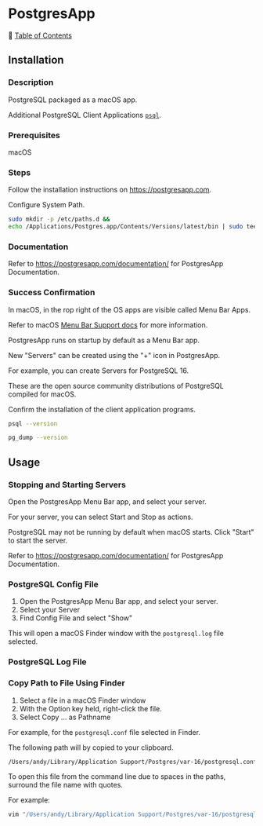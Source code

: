 # PostgresApp

📁 [Table of Contents](README.md)

## Installation

### Description

PostgreSQL packaged as a macOS app.

Additional PostgreSQL Client Applications [`psql`](https://www.postgresql.org/docs/current/reference-client.html).

### Prerequisites

macOS

### Steps

Follow the installation instructions on <https://postgresapp.com>.

Configure System Path.

```sh
sudo mkdir -p /etc/paths.d &&
echo /Applications/Postgres.app/Contents/Versions/latest/bin | sudo tee /etc/paths.d/postgresapp
```

### Documentation

Refer to <https://postgresapp.com/documentation/> for PostgresApp Documentation.

### Success Confirmation

In macOS, in the rop right of the OS apps are visible called Menu Bar Apps.

Refer to macOS [Menu Bar Support docs](https://support.apple.com/guide/mac-help/whats-in-the-menu-bar-mchlp1446/mac#:~:text=The%20menu%20bar%20runs%20along,the%20top%20of%20the%20screen.) for more information.

PostgresApp runs on startup by default as a Menu Bar app.

New "Servers" can be created using the "+" icon in PostgresApp.

For example, you can create Servers for PostgreSQL 16.

These are the open source community distributions of PostgreSQL compiled for macOS.

Confirm the installation of the client application programs.


```sh
psql --version

pg_dump --version
```

## Usage

### Stopping and Starting Servers

Open the PostgresApp Menu Bar app, and select your server.

For your server, you can select Start and Stop as actions.

PostgreSQL may not be running by default when macOS starts. Click "Start" to start the server.

Refer to <https://postgresapp.com/documentation/> for PostgresApp Documentation.

### PostgreSQL Config File

1. Open the PostgresApp Menu Bar app, and select your server.
1. Select your Server
1. Find Config File and select "Show"

This will open a macOS Finder window with the `postgresql.log` file selected.


### PostgreSQL Log File

### Copy Path to File Using Finder

1. Select a file in a macOS Finder window
1. With the Option key held, right-click the file.
1. Select Copy ... as Pathname

For example, for the `postgresql.conf` file selected in Finder.

The following path will by copied to your clipboard.

```sh
/Users/andy/Library/Application Support/Postgres/var-16/postgresql.conf
```

To open this file from the command line due to spaces in the paths, surround the file name with quotes.

For example:

```sh
vim "/Users/andy/Library/Application Support/Postgres/var-16/postgresql.conf"
```
